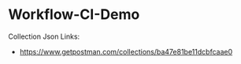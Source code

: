# Workflow-CI-Demo

Collection Json Links:
- https://www.getpostman.com/collections/ba47e81be11dcbfcaae0